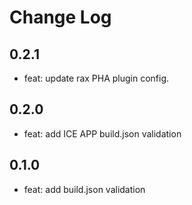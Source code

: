 # Change Log

## 0.2.1

- feat: update rax PHA plugin config.

## 0.2.0

- feat: add ICE APP build.json validation

## 0.1.0

- feat: add build.json validation
